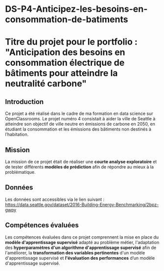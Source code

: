 # DS-P4-Anticipez-les-besoins-en-consommation-de-batiments
# Titre du projet pour le portfolio : "Anticipation des besoins en consommation électrique de bâtiments pour atteindre la neutralité carbone"

## Introduction
Ce projet a été réalisé dans le cadre de ma formation en data science sur OpenClassrooms. Le projet numéro 4 consistait à aider la ville de Seattle à atteindre son objectif de ville neutre en émissions de carbone en 2050, en étudiant la consommation et les émissions des bâtiments non destinés à l’habitation.

## Mission
La mission de ce projet était de réaliser une **courte analyse exploratoire** et de tester différents **modèles de prédiction** afin de répondre au mieux à la problématique.

## Données
Les données sont accessibles via le lien suivant : https://data.seattle.gov/dataset/2016-Building-Energy-Benchmarking/2bpz-gwpy

## Compétences évaluées
Les compétences évaluées dans ce projet comprennent la mise en place du **modèle d'apprentissage supervisé** adapté au problème métier, l'adaptation des **hyperparamètres d'un algorithme d'apprentissage supervisé** afin de l'améliorer, la **transformation des variables pertinentes** d'un modèle d'apprentissage supervisé et **l'évaluation des performances** d’un modèle d'apprentissage supervisé.
